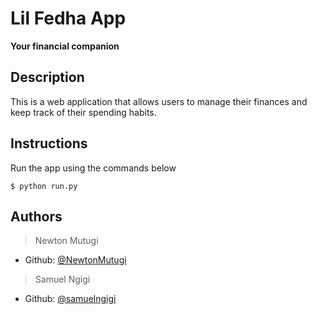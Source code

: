 # Lil Fedha App

**Your financial companion**

## Description

This is a web application that allows users to manage their finances and keep track of their spending habits.

## Instructions

Run the app using the commands below

```shell
$ python run.py
```

## Authors

> Newton Mutugi

- Github: [@NewtonMutugi](https://github.com/NewtonMutugi)

> Samuel Ngigi

- Github: [@samuelngigi](https://github.com/NgigiN)
